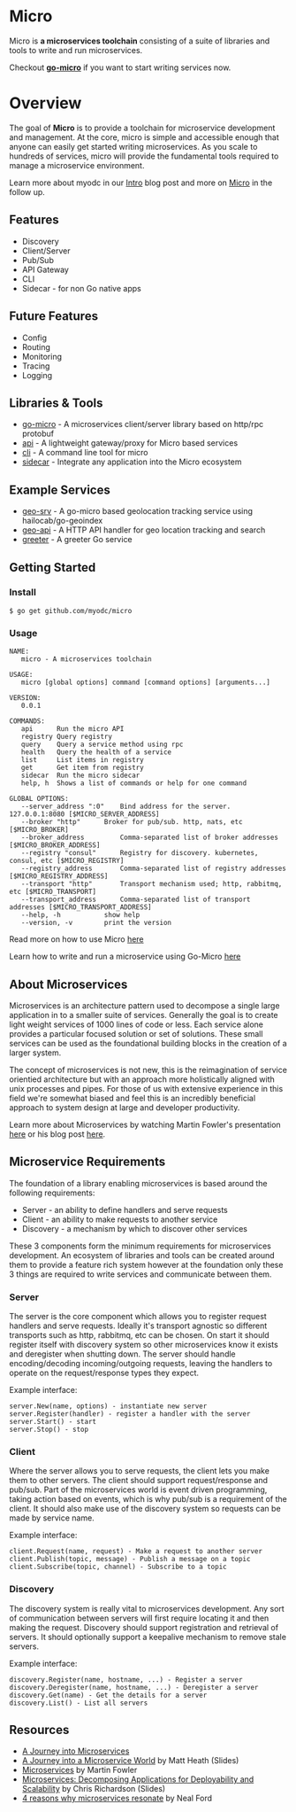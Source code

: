 # Micro

Micro is **a microservices toolchain** consisting of a suite of libraries and tools to write and run microservices.

Checkout [**go-micro**](https://github.com/myodc/go-micro) if you want to start writing services now.

# Overview
The goal of **Micro** is to provide a toolchain for microservice development and management. At the core, micro is simple and accessible enough that anyone can easily get started writing microservices. As you scale to hundreds of services, micro will provide the fundamental tools required to manage a microservice environment.

Learn more about myodc in our [Intro](http://myodc.io/2015/05/01/introduction/) blog post and more on [Micro](http://myodc.io/2015/05/10/micro/) in the follow up.

## Features
- Discovery
- Client/Server
- Pub/Sub
- API Gateway
- CLI
- Sidecar - for non Go native apps

## Future Features
- Config
- Routing
- Monitoring
- Tracing
- Logging

## Libraries & Tools
- [go-micro](https://github.com/myodc/go-micro) - A microservices client/server library based on http/rpc protobuf
- [api](https://github.com/myodc/micro/tree/master/api) - A lightweight gateway/proxy for Micro based services
- [cli](https://github.com/myodc/micro/tree/master/cli) - A command line tool for micro
- [sidecar](https://github.com/myodc/micro/tree/master/sic) - Integrate any application into the Micro ecosystem

## Example Services
- [geo-srv](https://github.com/myodc/geo-srv) - A go-micro based geolocation tracking service using hailocab/go-geoindex
- [geo-api](https://github.com/myodc/geo-api) - A HTTP API handler for geo location tracking and search
- [greeter](https://github.com/myodc/micro/tree/master/examples/greeter) - A greeter Go service

## Getting Started

### Install

```shell
$ go get github.com/myodc/micro
```

### Usage
```shell
NAME:
   micro - A microservices toolchain

USAGE:
   micro [global options] command [command options] [arguments...]

VERSION:
   0.0.1

COMMANDS:
   api		Run the micro API
   registry	Query registry
   query	Query a service method using rpc
   health	Query the health of a service
   list		List items in registry
   get		Get item from registry
   sidecar	Run the micro sidecar
   help, h	Shows a list of commands or help for one command
   
GLOBAL OPTIONS:
   --server_address ":0"	Bind address for the server. 127.0.0.1:8080 [$MICRO_SERVER_ADDRESS]
   --broker "http"		Broker for pub/sub. http, nats, etc [$MICRO_BROKER]
   --broker_address 		Comma-separated list of broker addresses [$MICRO_BROKER_ADDRESS]
   --registry "consul"		Registry for discovery. kubernetes, consul, etc [$MICRO_REGISTRY]
   --registry_address 		Comma-separated list of registry addresses [$MICRO_REGISTRY_ADDRESS]
   --transport "http"		Transport mechanism used; http, rabbitmq, etc [$MICRO_TRANSPORT]
   --transport_address 		Comma-separated list of transport addresses [$MICRO_TRANSPORT_ADDRESS]
   --help, -h			show help
   --version, -v		print the version
```

Read more on how to use Micro [here](https://github.com/myodc/micro/tree/master/cli)

Learn how to write and run a microservice using Go-Micro [here](https://github.com/myodc/go-micro)

## About Microservices
Microservices is an architecture pattern used to decompose a single large application in to a smaller suite of services. Generally the goal is to create light weight services of 1000 lines of code or less. Each service alone provides a particular focused solution or set of solutions. These small services can be used as the foundational building blocks in the creation of a larger system.

The concept of microservices is not new, this is the reimagination of service orientied architecture but with an approach more holistically aligned with unix processes and pipes. For those of us with extensive experience in this field we're somewhat biased and feel this is an incredibly beneficial approach to system design at large and developer productivity.

Learn more about Microservices by watching Martin Fowler's presentation [here](https://www.youtube.com/watch?v=wgdBVIX9ifA) or his blog post [here](http://martinfowler.com/articles/microservices.html).

## Microservice Requirements

The foundation of a library enabling microservices is based around the following requirements:

- Server - an ability to define handlers and serve requests 
- Client - an ability to make requests to another service
- Discovery - a mechanism by which to discover other services

These 3 components form the minimum requirements for microservices development. An ecosystem of libraries and tools can be created around them to provide a feature rich system however at the foundation only these 3 things are required to write services and communicate between them.

### Server

The server is the core component which allows you to register request handlers and serve requests. Ideally it's transport agnostic so different transports such as http, rabbitmq, etc can be chosen. On start it should register itself with discovery system so other microservices know it exists and deregister when shutting down. The server should handle encoding/decoding incoming/outgoing requests, leaving the handlers to operate on the request/response types they expect.

Example interface:
```
server.New(name, options) - instantiate new server
server.Register(handler) - register a handler with the server
server.Start() - start
server.Stop() - stop
```
### Client

Where the server allows you to serve requests, the client lets you make them to other servers. The client should support request/response and pub/sub. Part of the microservices world is event driven programming, taking action based on events, which is why pub/sub is a requirement of the client. It should also make use of the discovery system so requests can be made by service name. 

Example interface:
```
client.Request(name, request) - Make a request to another server
client.Publish(topic, message) - Publish a message on a topic
client.Subscribe(topic, channel) - Subscribe to a topic
```
### Discovery

The discovery system is really vital to microservices development. Any sort of communication between servers will first require locating it and then making the request. Discovery should support registration and retrieval of servers. It should optionally support a keepalive mechanism to remove stale servers.

Example interface:
```
discovery.Register(name, hostname, ...) - Register a server
discovery.Deregister(name, hostname, ...) - Deregister a server
discovery.Get(name) - Get the details for a server
discovery.List() - List all servers
```

## Resources

- [A Journey into Microservices](https://sudo.hailoapp.com/services/2015/03/09/journey-into-a-microservice-world-part-1/)
- [A Journey into a Microservice World](https://speakerdeck.com/mattheath/a-journey-into-a-microservice-world) by Matt Heath (Slides)
- [Microservices](http://martinfowler.com/articles/microservices.html) by Martin Fowler
- [Microservices: Decomposing Applications for Deployability and Scalability](http://www.slideshare.net/chris.e.richardson/microservices-decomposing-applications-for-deployability-and-scalability-jax) by Chris Richardson (Slides)
- [4 reasons why microservices resonate](http://radar.oreilly.com/2015/04/4-reasons-why-microservices-resonate.html) by Neal Ford
